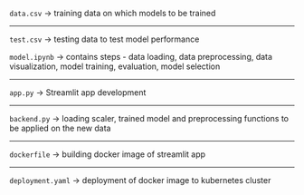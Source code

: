 `data.csv` -> training data on which models to be trained

-----

`test.csv` -> testing data to test model performance



`model.ipynb` -> contains steps - data loading, data preprocessing, data visualization, model training, evaluation, model selection

-----

`app.py` -> Streamlit app development

-----

`backend.py` -> loading scaler, trained model and preprocessing functions to be applied on the new data

-----

`dockerfile` -> building docker image of streamlit app

-----

`deployment.yaml` -> deployment of docker image to kubernetes cluster

